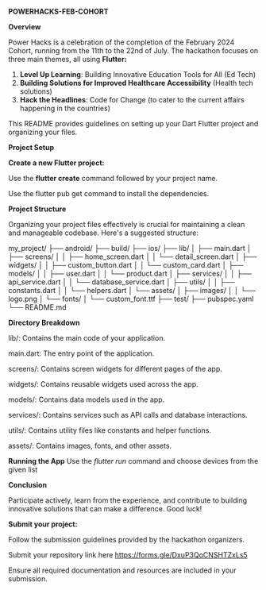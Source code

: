 **POWERHACKS-FEB-COHORT**


**Overview**

Power Hacks is a celebration of the completion of the February 2024 Cohort, running from the 11th to the 22nd of July. The hackathon focuses on three main themes, all using **Flutter:**

1. **Level Up Learning**: Building Innovative Education Tools for All (Ed Tech)
2. **Building Solutions for Improved Healthcare Accessibility** (Health tech solutions)
3. **Hack the Headlines**: Code for Change (to cater to the current affairs happening in the countries)

This README provides guidelines on setting up your Dart Flutter project and organizing your files.

**Project Setup**

**Create a new Flutter project:**

Use the **flutter create** command followed by your project name.

Use the flutter pub get command to install the dependencies.

**Project Structure**

Organizing your project files effectively is crucial for maintaining a clean and manageable codebase. Here's a suggested structure:


my_project/
├── android/
├── build/
├── ios/
├── lib/
│   ├── main.dart
│   ├── screens/
│   │   ├── home_screen.dart
│   │   └── detail_screen.dart
│   ├── widgets/
│   │   ├── custom_button.dart
│   │   └── custom_card.dart
│   ├── models/
│   │   ├── user.dart
│   │   └── product.dart
│   ├── services/
│   │   ├── api_service.dart
│   │   └── database_service.dart
│   ├── utils/
│   │   ├── constants.dart
│   │   └── helpers.dart
│   └── assets/
│       ├── images/
│       │   └── logo.png
│       └── fonts/
│           └── custom_font.ttf
├── test/
├── pubspec.yaml
└── README.md

**Directory Breakdown**

lib/: Contains the main code of your application.


main.dart: The entry point of the application.


screens/: Contains screen widgets for different pages of the app.


widgets/: Contains reusable widgets used across the app.

models/: Contains data models used in the app.

services/: Contains services such as API calls and database interactions.

utils/: Contains utility files like constants and helper functions.


assets/: Contains images, fonts, and other assets.

**Running the App**
Use the _flutter run_ command  and choose devices from the given list 



**Conclusion**

Participate actively, learn from the experience, and contribute to building innovative solutions that can make a difference. Good luck!


**Submit your project:**

Follow the submission guidelines provided by the hackathon organizers.

Submit your repository link here https://forms.gle/DxuP3QoCNSHTZxLs5

Ensure all required documentation and resources are included in your submission.




